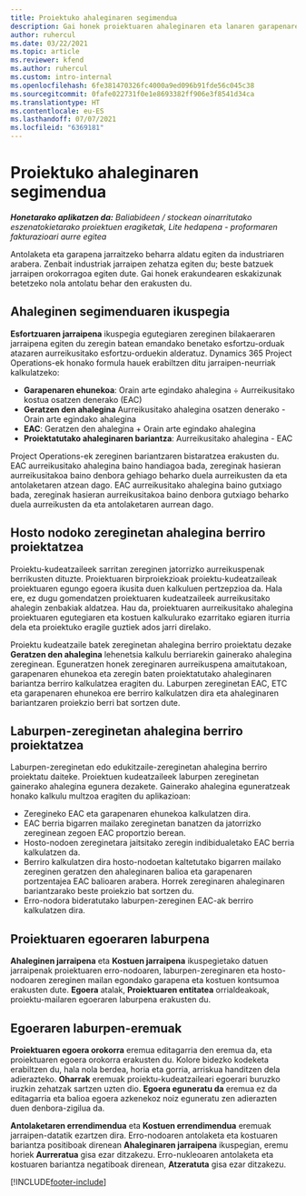 ```yaml
---
title: Proiektuko ahaleginaren segimendua
description: Gai honek proiektuaren ahaleginaren eta lanaren garapenaren jarraipena egiteari buruzko informazioa ematen du.
author: ruhercul
ms.date: 03/22/2021
ms.topic: article
ms.reviewer: kfend
ms.author: ruhercul
ms.custom: intro-internal
ms.openlocfilehash: 6fe381470326fc4000a9ed096b91fde56c045c38
ms.sourcegitcommit: 0fafe022731f0e1e8693382ff906e3f8541d34ca
ms.translationtype: HT
ms.contentlocale: eu-ES
ms.lasthandoff: 07/07/2021
ms.locfileid: "6369181"
---
```

# <a name="project-effort-tracking"></a>Proiektuko ahaleginaren segimendua

_**Honetarako aplikatzen da:** Baliabideen / stockean oinarritutako eszenatokietarako proiektuen eragiketak, Lite hedapena - proformaren fakturazioari aurre egitea_

Antolaketa eta garapena jarraitzeko beharra aldatu egiten da industriaren arabera. Zenbait industriak jarraipen zehatza egiten du; beste batzuek jarraipen orokorragoa egiten dute. Gai honek erakundearen eskakizunak betetzeko nola antolatu behar den erakusten du.

## <a name="effort-tracking-view"></a>Ahaleginen segimenduaren ikuspegia

**Esfortzuaren jarraipena** ikuspegia egutegiaren zereginen bilakaeraren jarraipena egiten du zeregin batean emandako benetako esfortzu-orduak atazaren aurreikusitako esfortzu-orduekin alderatuz. Dynamics 365 Project Operations-ek honako formula hauek erabiltzen ditu jarraipen-neurriak kalkulatzeko:

- **Garapenaren ehunekoa**: Orain arte egindako ahalegina ÷ Aurreikusitako kostua osatzen denerako (EAC) 
- **Geratzen den ahalegina** Aurreikusitako ahalegina osatzen denerako - Orain arte egindako ahalegina 
- **EAC**: Geratzen den ahalegina + Orain arte egindako ahalegina 
- **Proiektatutako ahaleginaren bariantza**: Aurreikusitako ahalegina - EAC

Project Operations-ek zereginen bariantzaren bistaratzea erakusten du. EAC aurreikusitako ahalegina baino handiagoa bada, zereginak hasieran aurreikusitakoa baino denbora gehiago beharko duela aurreikusten da eta antolaketaren atzean dago. EAC aurreikusitako ahalegina baino gutxiago bada, zereginak hasieran aurreikusitakoa baino denbora gutxiago beharko duela aurreikusten da eta antolaketaren aurrean dago.

## <a name="reprojecting-effort-on-leaf-node-tasks"></a>Hosto nodoko zereginetan ahalegina berriro proiektatzea

Proiektu-kudeatzaileek sarritan zereginen jatorrizko aurreikuspenak berrikusten dituzte. Proiektuaren birproiekzioak proiektu-kudeatzaileak proiektuaren egungo egoera ikusita duen kalkuluen pertzepzioa da. Hala ere, ez dugu gomendatzen proiektuaren kudeatzaileek aurreikusitako ahalegin zenbakiak aldatzea. Hau da, proiektuaren aurreikusitako ahalegina proiektuaren egutegiaren eta kostuen kalkulurako ezarritako egiaren iturria dela eta proiektuko eragile guztiek ados jarri direlako.

Proiektu kudeatzaile batek zereginetan ahalegina berriro proiektatu dezake **Geratzen den ahalegina** lehenetsia kalkulu berriarekin gainerako ahalegina zereginean. Eguneratzen honek zereginaren aurreikuspena amaitutakoan, garapenaren ehunekoa eta zeregin baten proiektatutako ahaleginaren bariantza berriro kalkulatzea eragiten du. Laburpen zereginetan EAC, ETC eta garapenaren ehunekoa ere berriro kalkulatzen dira eta ahaleginaren bariantzaren proiekzio berri bat sortzen dute.

## <a name="reprojection-of-effort-on-summary-tasks"></a>Laburpen-zereginetan ahalegina berriro proiektatzea

Laburpen-zereginetan edo edukitzaile-zereginetan ahalegina berriro proiektatu daiteke. Proiektuen kudeatzaileek laburpen zereginetan gainerako ahalegina egunera dezakete. Gainerako ahalegina eguneratzeak honako kalkulu multzoa eragiten du aplikazioan:

- Zeregineko EAC eta garapenaren ehunekoa kalkulatzen dira.
- EAC berria bigarren mailako zereginetan banatzen da jatorrizko zereginean zegoen EAC proportzio berean.
- Hosto-nodoen zereginetara jaitsitako zeregin indibidualetako EAC berria kalkulatzen da. 
- Berriro kalkulatzen dira hosto-nodoetan kaltetutako bigarren mailako zereginen geratzen den ahaleginaren balioa eta garapenaren portzentajea EAC balioaren arabera. Horrek zereginaren ahaleginaren bariantzarako beste proiekzio bat sortzen du. 
- Erro-nodora bideratutako laburpen-zereginen EAC-ak berriro kalkulatzen dira.


## <a name="project-status-summary"></a>Proiektuaren egoeraren laburpena

**Ahaleginen jarraipena** eta **Kostuen jarraipena** ikuspegietako datuen jarraipenak proiektuaren erro-nodoaren, laburpen-zereginaren eta hosto-nodoaren zereginen mailan egondako garapena eta kostuen kontsumoa erakusten dute. **Egoera** atalak, **Proiektuaren entitatea** orrialdeakoak, proiektu-mailaren egoeraren laburpena erakusten du.

## <a name="status-summary-fields"></a>Egoeraren laburpen-eremuak

**Proiektuaren egoera orokorra** eremua editagarria den eremua da, eta proiektuaren egoera orokorra erakusten du. Kolore bidezko kodeketa erabiltzen du, hala nola berdea, horia eta gorria, arriskua handitzen dela adierazteko. **Oharrak** eremuak proiektu-kudeatzaileari egoerari buruzko iruzkin zehatzak sartzen uzten dio. **Egoera eguneratu da** eremua ez da editagarria eta balioa egoera azkenekoz noiz eguneratu zen adierazten duen denbora-zigilua da.

**Antolaketaren errendimendua** eta **Kostuen errendimendua** eremuak jarraipen-datatik ezartzen dira. Erro-nodoaren antolaketa eta kostuaren bariantza positiboak direnean **Ahaleginaren jarraipena** ikuspegian, eremu horiek **Aurreratua** gisa ezar ditzakezu. Erro-nukleoaren antolaketa eta kostuaren bariantza negatiboak direnean, **Atzeratuta** gisa ezar ditzakezu.


[!INCLUDE[footer-include](../includes/footer-banner.md)]

